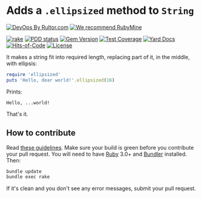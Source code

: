 # Adds a `.ellipsized` method to `String`

[![DevOps By Rultor.com](https://www.rultor.com/b/yegor256/ellipsized)](https://www.rultor.com/p/yegor256/ellipsized)
[![We recommend RubyMine](https://www.elegantobjects.org/rubymine.svg)](https://www.jetbrains.com/ruby/)

[![rake](https://github.com/yegor256/ellipsized/actions/workflows/rake.yml/badge.svg)](https://github.com/yegor256/ellipsized/actions/workflows/rake.yml)
[![PDD status](https://www.0pdd.com/svg?name=yegor256/ellipsized)](https://www.0pdd.com/p?name=yegor256/ellipsized)
[![Gem Version](https://badge.fury.io/rb/ellipsized.svg)](https://badge.fury.io/rb/ellipsized)
[![Test Coverage](https://img.shields.io/codecov/c/github/yegor256/ellipsized.svg)](https://codecov.io/github/yegor256/ellipsized?branch=master)
[![Yard Docs](https://img.shields.io/badge/yard-docs-blue.svg)](https://rubydoc.info/github/yegor256/ellipsized/master/frames)
[![Hits-of-Code](https://hitsofcode.com/github/yegor256/ellipsized)](https://hitsofcode.com/view/github/yegor256/ellipsized)
[![License](https://img.shields.io/badge/license-MIT-green.svg)](https://github.com/yegor256/ellipsized/blob/master/LICENSE.txt)

It makes a string fit into required length, replacing
part of it, in the middle, with ellipsis:

```ruby
require 'ellipsized'
puts 'Hello, dear world!'.ellipsized(16)
```

Prints:

```text
Hello, ...world!
```

That's it.

## How to contribute

Read
[these guidelines](https://www.yegor256.com/2014/04/15/github-guidelines.html).
Make sure your build is green before you contribute
your pull request. You will need to have
[Ruby](https://www.ruby-lang.org/en/) 3.0+ and
[Bundler](https://bundler.io/) installed. Then:

```bash
bundle update
bundle exec rake
```

If it's clean and you don't see any error messages, submit your pull request.
